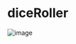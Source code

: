 ﻿# diceRoller
![image](https://user-images.githubusercontent.com/69969810/111826266-7e831780-890e-11eb-8c7b-4b5c6bd62ad4.png)

